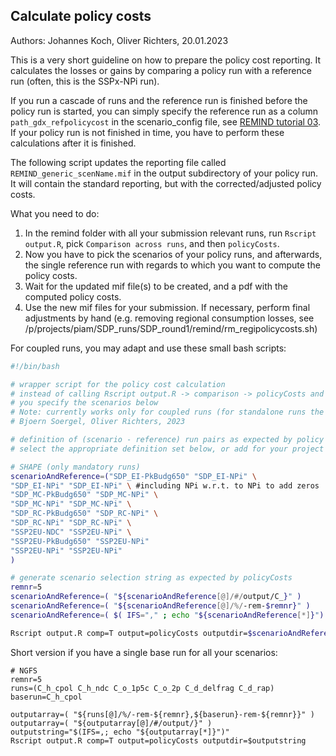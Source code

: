 ## Calculate policy costs

Authors: Johannes Koch, Oliver Richters, 20.01.2023

This is a very short guideline on how to prepare the policy cost reporting. It calculates the losses or gains by comparing a policy run with a reference run (often, this is the SSPx-NPi run).

If you run a cascade of runs and the reference run is finished before the policy run is started, you can simply specify the reference run as a column `path_gdx_refpolicycost` in the scenario_config file, see [REMIND tutorial 03](03_RunningBundleOfRuns.md). If your policy run is not finished in time, you have to perform these calculations after it is finished.

The following script updates the reporting file called `REMIND_generic_scenName.mif` in the output subdirectory of your policy run.
It will contain the standard reporting, but with the corrected/adjusted policy costs.

What you need to do:
1. In the remind folder with all your submission relevant runs, run `Rscript output.R`, pick `Comparison across runs`, and then `policyCosts`.
2. Now you have to pick the scenarios of your policy runs, and afterwards, the single reference run with regards to which you want to compute the policy costs.
3. Wait for the updated mif file(s) to be created, and a pdf with the computed policy costs.
4. Use the new mif files for your submission. If necessary, perform final adjustments by hand (e.g. removing regional consumption losses, see /p/projects/piam/SDP_runs/SDP_round1/remind/rm_regipolicycosts.sh)

For coupled runs, you may adapt and use these small bash scripts:
``` bash
#!/bin/bash

# wrapper script for the policy cost calculation
# instead of calling Rscript output.R -> comparison -> policyCosts and selecting the scenarios manually, 
# you specify the scenarios below
# Note: currently works only for coupled runs (for standalone runs the timestamp needs to be taken up)
# Bjoern Soergel, Oliver Richters, 2023

# definition of (scenario - reference) run pairs as expected by policy cost calculation
# select the appropriate definition set below, or add for your project

# SHAPE (only mandatory runs)
scenarioAndReference=("SDP_EI-PkBudg650" "SDP_EI-NPi" \
"SDP_EI-NPi" "SDP_EI-NPi" \ #including NPi w.r.t. to NPi to add zeros
"SDP_MC-PkBudg650" "SDP_MC-NPi" \
"SDP_MC-NPi" "SDP_MC-NPi" \
"SDP_RC-PkBudg650" "SDP_RC-NPi" \
"SDP_RC-NPi" "SDP_RC-NPi" \
"SSP2EU-NDC" "SSP2EU-NPi" \
"SSP2EU-PkBudg650" "SSP2EU-NPi"
"SSP2EU-NPi" "SSP2EU-NPi"
)

# generate scenario selection string as expected by policyCosts
remnr=5
scenarioAndReference=( "${scenarioAndReference[@]/#/output/C_}" )
scenarioAndReference=( "${scenarioAndReference[@]/%/-rem-$remnr}" )
scenarioAndReference=( $( IFS="," ; echo "${scenarioAndReference[*]}") )

Rscript output.R comp=T output=policyCosts outputdir=$scenarioAndReference
```

Short version if you have a single base run for all your scenarios:
```
# NGFS
remnr=5
runs=(C_h_cpol C_h_ndc C_o_1p5c C_o_2p C_d_delfrag C_d_rap)
baserun=C_h_cpol

outputarray=( "${runs[@]/%/-rem-${remnr},${baserun}-rem-${remnr}}" )
outputarray=( "${outputarray[@]/#/output/}" )
outputstring="$(IFS=,; echo "${outputarray[*]}")"
Rscript output.R comp=T output=policyCosts outputdir=$outputstring
```
